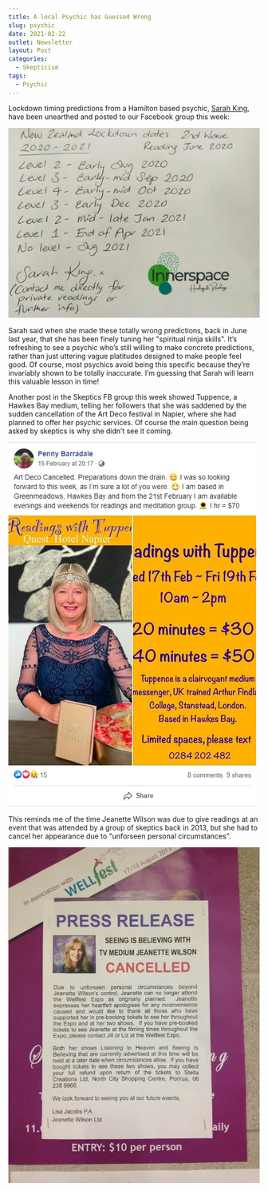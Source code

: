 ```yaml
---
title: A local Psychic has Guessed Wrong
slug: psychic
date: 2021-02-22
outlet: Newsletter
layout: Post
categories:
  - Skepticism
tags:
  - Psychic
---
```


Lockdown timing predictions from a Hamilton based psychic, [Sarah King](https://www.theinnerspace.online/), have been unearthed and posted to our Facebook group this week:

<!-- more -->

![alt_text](./image4.png)

Sarah said when she made these totally wrong predictions, back in June last year, that she has been finely tuning her "spiritual ninja skills". It’s refreshing to see a psychic who’s still willing to make concrete predictions, rather than just uttering vague platitudes designed to make people feel good. Of course, most psychics avoid being this specific because they’re invariably shown to be totally inaccurate. I’m guessing that Sarah will learn this valuable lesson in time!

Another post in the Skeptics FB group this week showed Tuppence, a Hawkes Bay medium, telling her followers that she was saddened by the sudden cancellation of the Art Deco festival in Napier, where she had planned to offer her psychic services. Of course the main question being asked by skeptics is why she didn’t see it coming.

![Napier](./image1.jpg)

This reminds me of the time Jeanette Wilson was due to give readings at an event that was attended by a group of skeptics back in 2013, but she had to cancel her appearance due to "unforseen personal circumstances".

![Jeanette Wilson](./image2.png)
